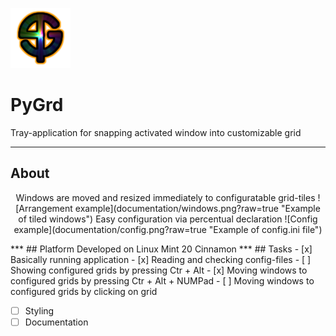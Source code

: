 ![Alt text](icons/PyGrd_96.png?raw=true "Title")
# PyGrd
Tray-application for snapping activated window into customizable grid
***
## About
<p align="center">
  Windows are moved and resized immediately to configuratable grid-tiles
  ![Arrangement example](documentation/windows.png?raw=true "Example of tiled windows")
  Easy configuration via percentual declaration
  ![Config example](documentation/config.png?raw=true "Example of config.ini file")
</p>
***
## Platform
Developed on Linux Mint 20 Cinnamon
***
## Tasks
- [x] Basically running application
- [x] Reading and checking config-files
- [ ] Showing configured grids by pressing Ctr + Alt
- [x] Moving windows to configured grids by pressing Ctr + Alt + NUMPad
- [ ] Moving windows to configured grids by clicking on grid

- [ ] Styling
- [ ] Documentation

